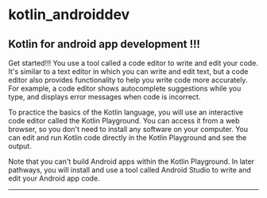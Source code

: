 # kotlin_androiddev
Kotlin for android app development !!!
-------------------------------------------
Get started!!!
You use a tool called a code editor to write and edit your code. It's similar to a text editor in which you can write and edit text, but a code editor also provides functionality to help you write code more accurately. For example, a code editor shows autocomplete suggestions while you type, and displays error messages when code is incorrect.

To practice the basics of the Kotlin language, you will use an interactive code editor called the Kotlin Playground. You can access it from a web browser, so you don't need to install any software on your computer. You can edit and run Kotlin code directly in the Kotlin Playground and see the output.

Note that you can't build Android apps within the Kotlin Playground. In later pathways, you will install and use a tool called Android Studio to write and edit your Android app code.
__________________________
